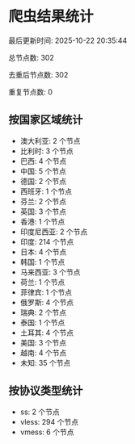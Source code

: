 # 爬虫结果统计

最后更新时间: 2025-10-22 20:35:44

总节点数: 302

去重后节点数: 302

重复节点数: 0

## 按国家区域统计

- 澳大利亚: 2 个节点
- 比利时: 3 个节点
- 巴西: 4 个节点
- 中国: 5 个节点
- 德国: 2 个节点
- 西班牙: 1 个节点
- 芬兰: 2 个节点
- 英国: 3 个节点
- 香港: 1 个节点
- 印度尼西亚: 2 个节点
- 印度: 214 个节点
- 日本: 4 个节点
- 韩国: 1 个节点
- 马来西亚: 3 个节点
- 荷兰: 1 个节点
- 菲律宾: 1 个节点
- 俄罗斯: 4 个节点
- 瑞典: 2 个节点
- 泰国: 1 个节点
- 土耳其: 4 个节点
- 美国: 3 个节点
- 越南: 4 个节点
- 未知: 35 个节点

## 按协议类型统计

- ss: 2 个节点
- vless: 294 个节点
- vmess: 6 个节点
